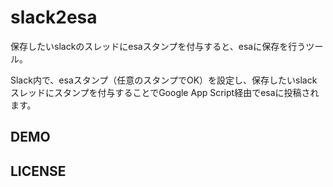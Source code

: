 # slack2esa
保存したいslackのスレッドにesaスタンプを付与すると、esaに保存を行うツール。

Slack内で、esaスタンプ（任意のスタンプでOK）を設定し、保存したいslackスレッドにスタンプを付与することでGoogle App Script経由でesaに投稿されます。
## DEMO

## LICENSE
